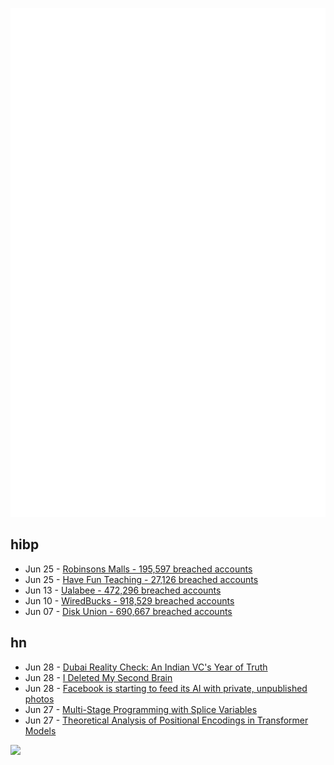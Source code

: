 ![Metrics](https://raw.githubusercontent.com/phixion/phixion/master/metrics.svg)

## hibp

<!--
for https://github.com/phixion/phixion/blob/main/.github/workflows/feeds.yml
-->
<!--START_SECTION:haveibeenpwnd-->
- Jun 25 - [Robinsons Malls - 195,597 breached accounts](https://haveibeenpwned.com/Breach/RobinsonsMalls)
- Jun 25 - [Have Fun Teaching - 27,126 breached accounts](https://haveibeenpwned.com/Breach/HaveFunTeaching)
- Jun 13 - [Ualabee - 472,296 breached accounts](https://haveibeenpwned.com/Breach/Ualabee)
- Jun 10 - [WiredBucks - 918,529 breached accounts](https://haveibeenpwned.com/Breach/WiredBucks)
- Jun 07 - [Disk Union - 690,667 breached accounts](https://haveibeenpwned.com/Breach/DiskUnion)
<!--END_SECTION:haveibeenpwnd-->

## hn

<!--
for https://github.com/phixion/phixion/blob/main/.github/workflows/feeds.yml
-->
<!--START_SECTION:hn-->
- Jun 28 - [Dubai Reality Check: An Indian VC's Year of Truth](https://www.dealflowiq.com/p/dubai-reality-check-an-indian-vcs)
- Jun 28 - [I Deleted My Second Brain](https://www.joanwestenberg.com/p/i-deleted-my-second-brain)
- Jun 28 - [Facebook is starting to feed its AI with private, unpublished photos](https://www.theverge.com/meta/694685/meta-ai-camera-roll)
- Jun 27 - [Multi-Stage Programming with Splice Variables](https://tsung-ju.org/icfp25/)
- Jun 27 - [Theoretical Analysis of Positional Encodings in Transformer Models](https://arxiv.org/abs/2506.06398)
<!--END_SECTION:hn-->

<!--
for https://yhype.me
-->
![](https://hit.yhype.me/github/profile?user_id=13013670)
